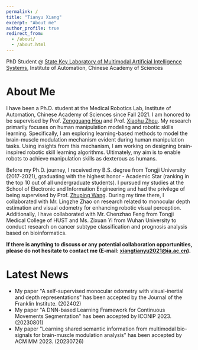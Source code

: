 ```yaml
---
permalink: /
title: "Tianyu Xiang"
excerpt: "About me"
author_profile: true
redirect_from: 
  - /about/
  - /about.html
---
```


PhD Student @ [State Key Laboratory of Multimodal Artificial Intelligence Systems](http://mais.ia.ac.cn/), Institute of Automation, Chinese Academy of Sciences

About Me
======
I have been a Ph.D. student at the Medical Robotics Lab, Institute of Automation, Chinese Academy of Sciences since Fall 2021. I am honored to be supervised by Prof. [Zengguang Hou](https://people.ucas.ac.cn/~houzengguang) and Prof. [Xiaohu Zhou](https://people.ucas.edu.cn/~xhz). My research primarily focuses on human manipulation modeling and robotic skills learning. Specifically, I am exploring learning-based methods to model the brain-muscle modulation mechanism evident during human manipulation tasks. Using insights from this mechanism, I am working on designing brain-inspired robotic skill learning algorithms. Ultimately, my aim is to enable robots to achieve manipulation skills as dexterous as humans.

Before my Ph.D. journey, I received my B.S. degree from Tongji University (2017-2021), graduating with the highest honor - Academic Star (ranking in the top 10 out of all undergraduate students). I pursued my studies at the School of Electronic and Information Engineering and had the privilege of being supervised by Prof. [Zhuping Wang](https://ivcm.tongji.edu.cn/info/1100/1178.htm). During my time there, I collaborated with Mr. Lingzhe Zhao on research related to monocular depth estimation and visual odometry for enhancing robotic visual perception. Additionally, I have collaborated with Mr. Chenzhao Feng from Tongji Medical College of HUST and Ms. Zixuan Yi from Wuhan University to conduct research on cancer subtype classification and prognosis analysis based on bioinformatics.

**If there is anything to discuss or any potential collaboration opportunities, please do not hesitate to contact me (E-mail: xiangtianyu2021@ia.ac.cn).**


Latest News
======
* My paper "A self-supervised monocular odometry with visual-inertial and depth representations" has been accepted by the Journal of the Franklin Institute. (202402)
* My paper "A DNN-based Learning Framework for Continuous Movements Segmentation" has been accepted by ICONIP 2023. (20230801)
* My paper "Learning shared semantic information from multimodal bio-signals for brain-muscle modulation analysis" has been accepted by ACM MM 2023. (20230726)


